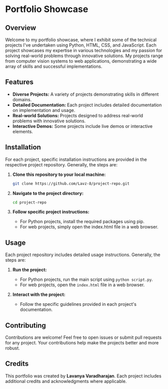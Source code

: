 # Portfolio Showcase

## Overview
Welcome to my portfolio showcase, where I exhibit some of the technical projects I've undertaken using Python, HTML, CSS, and JavaScript. Each project showcases my expertise in various technologies and my passion for solving real-world problems through innovative solutions. My projects range from computer vision systems to web applications, demonstrating a wide array of skills and successful implementations.

## Features
- **Diverse Projects:** A variety of projects demonstrating skills in different domains.
- **Detailed Documentation:** Each project includes detailed documentation on implementation and usage.
- **Real-world Solutions:** Projects designed to address real-world problems with innovative solutions.
- **Interactive Demos:** Some projects include live demos or interactive elements.

## Installation
For each project, specific installation instructions are provided in the respective project repository. Generally, the steps are:

1. **Clone this repository to your local machine:**

    ```bash
    git clone https://github.com/Lavz-8/project-repo.git
    ```

2. **Navigate to the project directory:**

    ```bash
    cd project-repo

    ```

3. **Follow specific project instructions:**

    - For Python projects, install the required packages using pip.
    - For web projects, simply open the index.html file in a web browser.
  
## Usage
Each project repository includes detailed usage instructions. Generally, the steps are:

1. **Run the project:**

    - For Python projects, run the main script using `python script.py`.
    - For web projects, open the `index.html` file in a web browser.

2. **Interact with the project:**

    - Follow the specific guidelines provided in each project's documentation.
  
## Contributing
Contributions are welcome! Feel free to open issues or submit pull requests for any project. Your contributions help make the projects better and more robust.

## Credits
This portfolio was created by **Lavanya Varadharajan**. Each project includes additional credits and acknowledgments where applicable.
